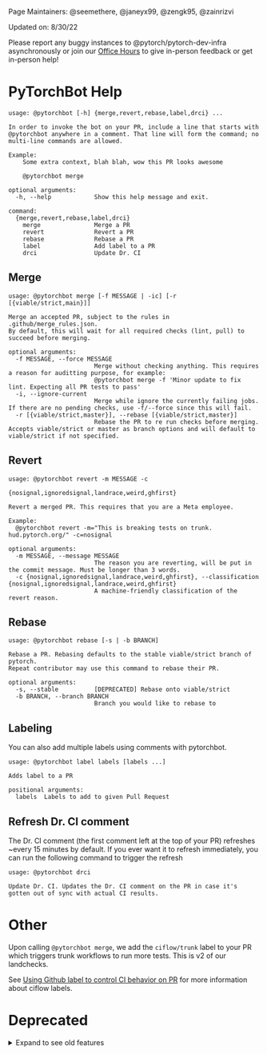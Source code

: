 Page Maintainers: @seemethere, @janeyx99, @zengk95, @zainrizvi

Updated on: 8/30/22

Please report any buggy instances to @pytorch/pytorch-dev-infra asynchronously or join our [Office Hours](https://github.com/pytorch/pytorch/wiki/Dev-Infra-Office-Hours) to give in-person feedback or get in-person help!

# PyTorchBot Help
```
usage: @pytorchbot [-h] {merge,revert,rebase,label,drci} ...

In order to invoke the bot on your PR, include a line that starts with
@pytorchbot anywhere in a comment. That line will form the command; no
multi-line commands are allowed.

Example:
    Some extra context, blah blah, wow this PR looks awesome

    @pytorchbot merge

optional arguments:
  -h, --help            Show this help message and exit.

command:
  {merge,revert,rebase,label,drci}
    merge               Merge a PR
    revert              Revert a PR
    rebase              Rebase a PR
    label               Add label to a PR
    drci                Update Dr. CI
```
## Merge
```
usage: @pytorchbot merge [-f MESSAGE | -ic] [-r [{viable/strict,main}]]

Merge an accepted PR, subject to the rules in .github/merge_rules.json.
By default, this will wait for all required checks (lint, pull) to succeed before merging.

optional arguments:
  -f MESSAGE, --force MESSAGE
                        Merge without checking anything. This requires a reason for auditting purpose, for example:
                        @pytorchbot merge -f 'Minor update to fix lint. Expecting all PR tests to pass'
  -i, --ignore-current
                        Merge while ignore the currently failing jobs.  If there are no pending checks, use -f/--force since this will fail.
  -r [{viable/strict,master}], --rebase [{viable/strict,master}]
                        Rebase the PR to re run checks before merging.  Accepts viable/strict or master as branch options and will default to viable/strict if not specified.
```
## Revert
```
usage: @pytorchbot revert -m MESSAGE -c
                          {nosignal,ignoredsignal,landrace,weird,ghfirst}

Revert a merged PR. This requires that you are a Meta employee.

Example:
  @pytorchbot revert -m="This is breaking tests on trunk. hud.pytorch.org/" -c=nosignal

optional arguments:
  -m MESSAGE, --message MESSAGE
                        The reason you are reverting, will be put in the commit message. Must be longer than 3 words.
  -c {nosignal,ignoredsignal,landrace,weird,ghfirst}, --classification {nosignal,ignoredsignal,landrace,weird,ghfirst}
                        A machine-friendly classification of the revert reason.
```
## Rebase
```
usage: @pytorchbot rebase [-s | -b BRANCH]

Rebase a PR. Rebasing defaults to the stable viable/strict branch of pytorch.
Repeat contributor may use this command to rebase their PR.

optional arguments:
  -s, --stable          [DEPRECATED] Rebase onto viable/strict
  -b BRANCH, --branch BRANCH
                        Branch you would like to rebase to
```
## Labeling
You can also add multiple labels using comments with pytorchbot.
```
usage: @pytorchbot label labels [labels ...]

Adds label to a PR

positional arguments:
  labels  Labels to add to given Pull Request
```
## Refresh Dr. CI comment
The Dr. CI comment (the first comment left at the top of your PR) refreshes ~every 15 minutes by default. If you ever want it to refresh immediately, you can run the following command to trigger the refresh
```
usage: @pytorchbot drci

Update Dr. CI. Updates the Dr. CI comment on the PR in case it's gotten out of sync with actual CI results.
```


# Other

Upon calling `@pytorchbot merge`, we add the `ciflow/trunk` label to your PR which triggers trunk workflows to run more tests.  This is v2 of our landchecks.

See [Using Github label to control CI behavior on PR](https://github.com/pytorch/pytorch/wiki/Running-and-writing-tests#using-github-label-to-control-ci-behavior-on-pr) for more information about ciflow labels.

# Deprecated
<details><summary>Expand to see old features</summary>


# Land Checks
Land checks offer extra validation to your PR by rebasing a copy of your changes on top of the latest `viable/strict` branch and ensuring they still pass pull + trunk workflows.

Benefit: You get higher confidence that your PR won't have to be reverted after being merged into master!

Caveat: Slower merges: Once you run the merge command you'll still need to wait for the land checks branch to build and pass all checks

If you have the ciflow/trunk tag on your PR, no extra checks will be run since you've already passed all the checks that would've been attempted.

We are currently rolling out land checks to all of the users in this [list](https://github.com/pytorch/test-infra/blob/main/torchci/lib/bot/rolloutUtils.ts).

If you find rough edges with the land validation:
- Please file an issue to call it out to us!
- You can revert back to the old behavior by invoking `@pytorchmergebot merge -g`, which will only for checks on the PR to pass (which is usually just pull and lint workflows).
- If you believe there's some infra flakiness preventing you from landing, you can also use `-f` and supply a message.

If you have any feedback or complaints, please reach out to the Pytorch OSS CI team or visit our [Office Hours](https://github.com/pytorch/pytorch/wiki/Dev-Infra-Office-Hours).

</details>

